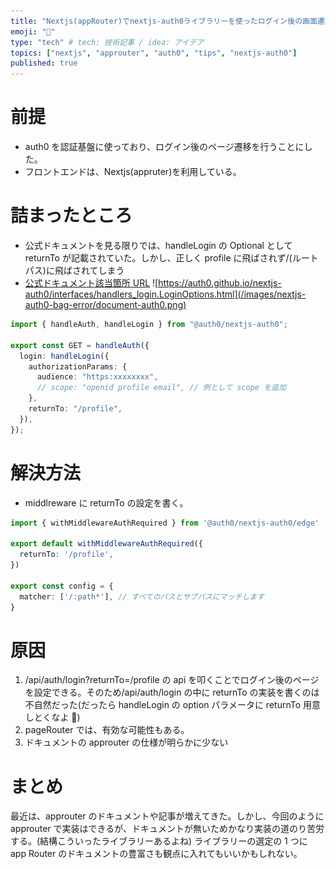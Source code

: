 ```yaml
---
title: "Nextjs(appRouter)でnextjs-auth0ライブラリーを使ったログイン後の画面遷移でつこずった話"
emoji: "💢"
type: "tech" # tech: 技術記事 / idea: アイデア
topics: ["nextjs", "approuter", "auth0", "tips", "nextjs-auth0"]
published: true
---
```


# 前提

- auth0 を認証基盤に使っており、ログイン後のページ遷移を行うことにした。
- フロントエンドは、Nextjs(appruter)を利用している。

# 詰まったところ

- 公式ドキュメントを見る限りでは、handleLogin の Optional として returnTo が記載されていた。しかし、正しく profile に飛ばされず/(ルートパス)に飛ばされてしまう
- [公式ドキュメント該当箇所 URL](https://auth0.github.io/nextjs-auth0/interfaces/handlers_login.LoginOptions.html)
  ![https://auth0.github.io/nextjs-auth0/interfaces/handlers_login.LoginOptions.html](/images/nextjs-auth0-bag-error/document-auth0.png)

```ts:src/app/api/auth/[auth0]/route.ts
import { handleAuth, handleLogin } from "@auth0/nextjs-auth0";

export const GET = handleAuth({
  login: handleLogin({
    authorizationParams: {
      audience: "https:xxxxxxxx",
      // scope: "openid profile email", // 例として scope を追加
    },
    returnTo: "/profile",
  }),
});
```

# 解決方法

- middlreware に returnTo の設定を書く。

```ts:middleware.ts
import { withMiddlewareAuthRequired } from '@auth0/nextjs-auth0/edge'

export default withMiddlewareAuthRequired({
  returnTo: '/profile',
})

export const config = {
  matcher: ['/:path*'], // すべてのパスとサブパスにマッチします
}
```

# 原因

1. /api/auth/login?returnTo=/profile の api を叩くことでログイン後のページを設定できる。そのため/api/auth/login の中に returnTo の実装を書くのは不自然だった(だったら handleLogin の option パラメータに returnTo 用意しとくなよ 💢)
2. pageRouter では、有効な可能性もある。
3. ドキュメントの approuter の仕様が明らかに少ない

# まとめ

最近は、approuter のドキュメントや記事が増えてきた。しかし、今回のように approuter で実装はできるが、ドキュメントが無いためかなり実装の道のり苦労する。(結構こういったライブラリーあるよね)
ライブラリーの選定の 1 つに app Router のドキュメントの豊富さも観点に入れてもいいかもしれない。
